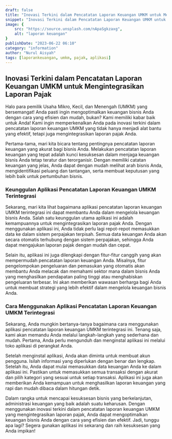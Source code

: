 ```yaml
---
draft: false
title: "Inovasi Terkini dalam Pencatatan Laporan Keuangan UMKM untuk Mengintegrasikan Laporan Pajak"
snippet: "Inovasi Terkini dalam Pencatatan Laporan Keuangan UMKM untuk Mengintegrasikan Laporan Pajak."
image: {
    src: "https://source.unsplash.com/nApaSgkzaxg",
    alt: "laporan keuangan"
}
publishDate: "2023-06-22 06:10"
category: "information"
author: "Nurul Aisyah"
tags: [laporankeuangan, umkm, pajak, aplikasi]
---
```


## Inovasi Terkini dalam Pencatatan Laporan Keuangan UMKM untuk Mengintegrasikan Laporan Pajak
Halo para pemilik Usaha Mikro, Kecil, dan Menengah (UMKM) yang bersemangat! Anda pasti ingin mengoptimalkan keuangan bisnis Anda dengan cara yang efisien dan mudah, bukan? Kami memiliki kabar baik untuk Anda! Kami ingin memperkenalkan Anda pada inovasi terkini dalam pencatatan laporan keuangan UMKM yang tidak hanya menjadi alat bantu yang efektif, tetapi juga mengintegrasikan laporan pajak Anda.

Pertama-tama, mari kita bicara tentang pentingnya pencatatan laporan keuangan yang akurat bagi bisnis Anda. Melakukan pencatatan laporan keuangan yang tepat adalah kunci kesuksesan dalam menjaga keuangan bisnis Anda tetap teratur dan terorganisir. Dengan memiliki catatan keuangan yang jelas, Anda dapat dengan mudah melihat arah bisnis Anda, mengidentifikasi peluang dan tantangan, serta membuat keputusan yang lebih baik untuk pertumbuhan bisnis.

### Keunggulan Aplikasi Pencatatan Laporan Keuangan UMKM Terintegrasi
Sekarang, mari kita lihat bagaimana aplikasi pencatatan laporan keuangan UMKM terintegrasi ini dapat membantu Anda dalam mengelola keuangan bisnis Anda. Salah satu keunggulan utama aplikasi ini adalah kemampuannya untuk mengintegrasikan laporan pajak Anda. Dengan menggunakan aplikasi ini, Anda tidak perlu lagi repot-repot memasukkan data ke dalam sistem perpajakan terpisah. Semua data keuangan Anda akan secara otomatis terhubung dengan sistem perpajakan, sehingga Anda dapat mengajukan laporan pajak dengan mudah dan cepat.

Selain itu, aplikasi ini juga dilengkapi dengan fitur-fitur canggih yang akan mempermudah pencatatan laporan keuangan Anda. Misalnya, fitur pengelompokan pengeluaran dan pemasukan yang otomatis akan membantu Anda melacak dan memahami sektor mana dalam bisnis Anda yang menghasilkan pendapatan paling tinggi atau menghabiskan pengeluaran terbesar. Ini akan memberikan wawasan berharga bagi Anda untuk membuat strategi yang lebih efektif dalam mengelola keuangan bisnis Anda.

### Cara Menggunakan Aplikasi Pencatatan Laporan Keuangan UMKM Terintegrasi
Sekarang, Anda mungkin bertanya-tanya bagaimana cara menggunakan aplikasi pencatatan laporan keuangan UMKM terintegrasi ini. Tenang saja, kami akan memandu Anda melalui langkah-langkah yang sederhana dan mudah. Pertama, Anda perlu mengunduh dan menginstal aplikasi ini melalui toko aplikasi di perangkat Anda.

Setelah menginstal aplikasi, Anda akan diminta untuk membuat akun pengguna. Isilah informasi yang diperlukan dengan benar dan lengkap. Setelah itu, Anda dapat mulai memasukkan data keuangan Anda ke dalam aplikasi ini. Pastikan untuk memasukkan semua transaksi dengan akurat dan pilih kategori yang sesuai untuk setiap transaksi. Aplikasi ini juga akan memberikan Anda kemampuan untuk menghasilkan laporan keuangan yang rapi dan mudah dibaca dalam hitungan detik.

Dalam rangka untuk mencapai kesuksesan bisnis yang berkelanjutan, administrasi keuangan yang baik adalah suatu keharusan. Dengan menggunakan inovasi terkini dalam pencatatan laporan keuangan UMKM yang mengintegrasikan laporan pajak, Anda dapat mengoptimalkan keuangan bisnis Anda dengan cara yang efisien dan efektif. Jadi, tunggu apa lagi? Segera gunakan aplikasi ini sekarang dan raih kesuksesan yang Anda impikan!